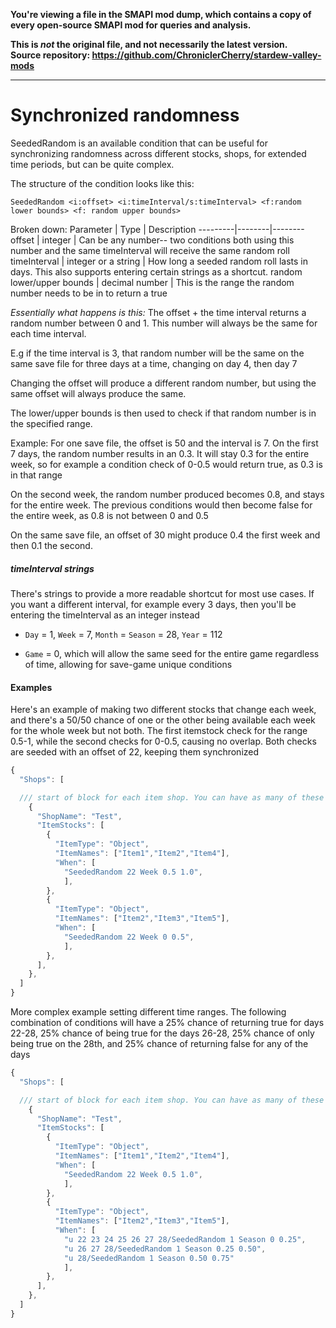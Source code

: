 **You're viewing a file in the SMAPI mod dump, which contains a copy of every open-source SMAPI mod
for queries and analysis.**

**This is _not_ the original file, and not necessarily the latest version.**  
**Source repository: https://github.com/ChroniclerCherry/stardew-valley-mods**

----

# Synchronized randomness
 
 SeededRandom is an available condition that can be useful for synchronizing randomness across different stocks, shops, for extended time periods, but can be quite complex.
 
 The structure of the condition looks like this:
 
 `SeededRandom <i:offset> <i:timeInterval/s:timeInterval> <f:random lower bounds> <f: random upper bounds>`
 
 Broken down:
 Parameter | Type | Description
 ---------|--------|--------
 offset | integer | Can be any number-- two conditions both using this number and the same timeInterval will receive the same random roll
 timeInterval | integer or a string | How long a seeded random roll lasts in days. This also supports entering certain strings as a shortcut.
 random lower/upper bounds | decimal number | This is the range the random number needs to be in to return a true
 
 *Essentially what happens is this:*
The offset + the time interval returns a random number between 0 and 1. This number will always be the same for each time interval.

E.g if the time interval is 3, that random number will be the same on the same save file for three days at a time, changing on day 4, then day 7

Changing the offset will produce a different random number, but using the same offset will always produce the same.

The lower/upper bounds is then used to check if that random number is in the specified range.

Example: For one save file, the offset is 50 and the interval is 7.
On the first 7 days, the random number results in an 0.3. It will stay 0.3 for the entire week, so for example a condition check of 0-0.5 would return true, as 0.3 is in that range

On the second week, the random number produced becomes 0.8, and stays for the entire week. The previous conditions would then become false for the entire week, as 0.8 is not between 0 and 0.5

On the same save file, an offset of 30 might produce 0.4 the first week and then 0.1 the second.
 
##### timeInterval strings

There's strings to provide a more readable shortcut for most use cases. If you want a different interval, for example every 3 days, then you'll be entering the timeInterval as an integer instead

* `Day` = 1, `Week` = 7, `Month` = `Season` = 28, `Year` = 112

* `Game` = 0, which will allow the same seed for the entire game regardless of time, allowing for save-game unique conditions

#### Examples

Here's an example of making two different stocks that change each week, and there's a 50/50 chance of one or the other being available each week for the whole week but not both. The first itemstock check for the range 0.5-1, while the second checks for 0-0.5, causing no overlap. Both checks are seeded with an offset of 22, keeping them synchronized
```js
{
  "Shops": [

  /// start of block for each item shop. You can have as many of these as you want
    {
      "ShopName": "Test",
      "ItemStocks": [
        {
          "ItemType": "Object",
          "ItemNames": ["Item1","Item2","Item4"],
          "When": [
            "SeededRandom 22 Week 0.5 1.0",
            ],
        },
        {
          "ItemType": "Object",
          "ItemNames": ["Item2","Item3","Item5"],
          "When": [
            "SeededRandom 22 Week 0 0.5",
            ],
        },
      ],
    },
  ]
}

```

More complex example setting different time ranges. The following combination of conditions will have a 25% chance of returning true for days 22-28, 25% chance of being true for the days 26-28, 25% chance of only being true on the 28th, and 25% chance of returning false for any of the days

```js
{
  "Shops": [

  /// start of block for each item shop. You can have as many of these as you want
    {
      "ShopName": "Test",
      "ItemStocks": [
        {
          "ItemType": "Object",
          "ItemNames": ["Item1","Item2","Item4"],
          "When": [
            "SeededRandom 22 Week 0.5 1.0",
            ],
        },
        {
          "ItemType": "Object",
          "ItemNames": ["Item2","Item3","Item5"],
          "When": [
            "u 22 23 24 25 26 27 28/SeededRandom 1 Season 0 0.25",
            "u 26 27 28/SeededRandom 1 Season 0.25 0.50",
            "u 28/SeededRandom 1 Season 0.50 0.75"
            ],
        },
      ],
    },
  ]
}

```
